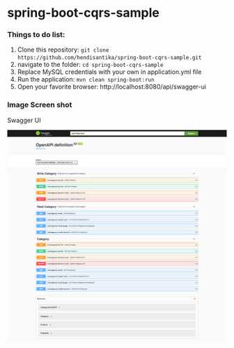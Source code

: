 # spring-boot-cqrs-sample

### Things to do list:

1. Clone this repository: `git clone https://github.com/hendisantika/spring-boot-cqrs-sample.git`
2. navigate to the folder: `cd spring-boot-cqrs-sample`
3. Replace MySQL credentials with your own in application.yml file
4. Run the application: `mvn clean spring-boot:run`
5. Open your favorite browser: http://localhost:8080/api/swagger-ui

### Image Screen shot

Swagger UI

![Swagger UI](img/SwaggerUI.png "Swagger UI")
